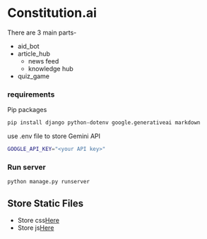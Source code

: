 # Constitution.ai

There are 3 main parts-
- aid_bot
- article_hub
    - news feed
    - knowledge hub
- quiz_game

### requirements
Pip packages
```bash
pip install django python-dotenv google.generativeai markdown
```

use .env file to store Gemini API
```bash
GOOGLE_API_KEY="<your API key>"
```


### Run server
```
python manage.py runserver
```

## Store Static Files
- Store css[Here](/static/css)
- Store js[Here](/static/js)